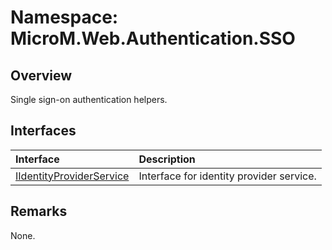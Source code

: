 # Namespace: MicroM.Web.Authentication.SSO
## Overview
Single sign-on authentication helpers.

## Interfaces
| Interface | Description |
|:------------|:-------------|
| [IIdentityProviderService](IIdentityProviderService/index.md) | Interface for identity provider service. |

## Remarks
None.

